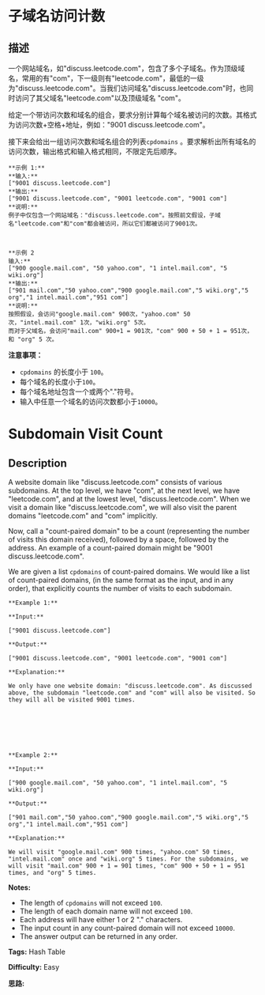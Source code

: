 # 子域名访问计数

## 描述

一个网站域名，如"discuss.leetcode.com"，包含了多个子域名。作为顶级域名，常用的有"com"，下一级则有"leetcode.com"，最低的一级为"discuss.leetcode.com"。当我们访问域名"discuss.leetcode.com"时，也同时访问了其父域名"leetcode.com"以及顶级域名 "com"。

给定一个带访问次数和域名的组合，要求分别计算每个域名被访问的次数。其格式为访问次数+空格+地址，例如："9001 discuss.leetcode.com"。

接下来会给出一组访问次数和域名组合的列表`cpdomains` 。要求解析出所有域名的访问次数，输出格式和输入格式相同，不限定先后顺序。

    
    
    **示例 1:**
    **输入:** 
    ["9001 discuss.leetcode.com"]
    **输出:** 
    ["9001 discuss.leetcode.com", "9001 leetcode.com", "9001 com"]
    **说明:** 
    例子中仅包含一个网站域名："discuss.leetcode.com"。按照前文假设，子域名"leetcode.com"和"com"都会被访问，所以它们都被访问了9001次。
    
    
    
    **示例 2
    输入:** 
    ["900 google.mail.com", "50 yahoo.com", "1 intel.mail.com", "5 wiki.org"]
    **输出:** 
    ["901 mail.com","50 yahoo.com","900 google.mail.com","5 wiki.org","5 org","1 intel.mail.com","951 com"]
    **说明:** 
    按照假设，会访问"google.mail.com" 900次，"yahoo.com" 50次，"intel.mail.com" 1次，"wiki.org" 5次。
    而对于父域名，会访问"mail.com" 900+1 = 901次，"com" 900 + 50 + 1 = 951次，和 "org" 5 次。
    

**注意事项：**

  *  `cpdomains` 的长度小于 `100`。
  * 每个域名的长度小于`100`。
  * 每个域名地址包含一个或两个"."符号。
  * 输入中任意一个域名的访问次数都小于`10000`。



# Subdomain Visit Count

## Description



A website domain like "discuss.leetcode.com" consists of various subdomains. At the top level, we have "com", at the next level, we have "leetcode.com", and at the lowest level, "discuss.leetcode.com". When we visit a domain like "discuss.leetcode.com", we will also visit the parent domains "leetcode.com" and "com" implicitly.

Now, call a "count-paired domain" to be a count (representing the number of visits this domain received), followed by a space, followed by the address. An example of a count-paired domain might be "9001 discuss.leetcode.com".

We are given a list `cpdomains` of count-paired domains. We would like a list of count-paired domains, (in the same format as the input, and in any order), that explicitly counts the number of visits to each subdomain.

    
    
    **Example 1:**
    **Input:** 
    ["9001 discuss.leetcode.com"]
    **Output:** 
    ["9001 discuss.leetcode.com", "9001 leetcode.com", "9001 com"]
    **Explanation:** 
    We only have one website domain: "discuss.leetcode.com". As discussed above, the subdomain "leetcode.com" and "com" will also be visited. So they will all be visited 9001 times.
    
    
    
    
    **Example 2:**
    **Input:** 
    ["900 google.mail.com", "50 yahoo.com", "1 intel.mail.com", "5 wiki.org"]
    **Output:** 
    ["901 mail.com","50 yahoo.com","900 google.mail.com","5 wiki.org","5 org","1 intel.mail.com","951 com"]
    **Explanation:** 
    We will visit "google.mail.com" 900 times, "yahoo.com" 50 times, "intel.mail.com" once and "wiki.org" 5 times. For the subdomains, we will visit "mail.com" 900 + 1 = 901 times, "com" 900 + 50 + 1 = 951 times, and "org" 5 times.
    
    

**Notes:**

  * The length of `cpdomains` will not exceed `100`. 
  * The length of each domain name will not exceed `100`.
  * Each address will have either 1 or 2 "." characters.
  * The input count in any count-paired domain will not exceed `10000`.
  * The answer output can be returned in any order.


**Tags:** Hash Table

**Difficulty:** Easy

**思路:**
